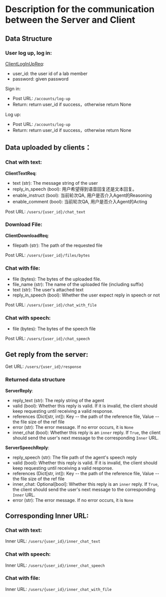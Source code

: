 # Description for the communication between the Server and Client

## Data Structure

### User log up, log in:
[ClientLogInUpReq](labridge/interface/http_server):

- user_id: the user id of a lab member
- password: given password

Sign in:

- Post URL: `/accounts/log-up`
- Return: return user_id if success，otherwise return None

Log up:

- Post URL: `/accounts/log-up`
- Return: return user_id if success，otherwise return None

## Data uploaded by clients：

### Chat with text:
**ClientTextReq**:

- text (str): The message string of the user
- reply_in_speech (bool): 用户希望得到语音回复还是文本回复。
- enable_instruct (bool): 当前轮次QA, 用户是否介入Agent的Reasoning
- enable_comment (bool): 当前轮次QA, 用户是否介入Agent的Acting

Post URL: `/users/{user_id}/chat_text`

### Download File:
**ClientDownloadReq**:

- filepath (str): The path of the requested file

Post URL: `/users/{user_id}/files/bytes`

### Chat with file:
- file (bytes): The bytes of the uploaded file.
- file_name (str): The name of the uploaded file (including suffix)
- text (str): The user's attached text
- reply_in_speech (bool): Whether the user expect reply in speech or not

Post URL: `/users/{user_id}/chat_with_file`

### Chat with speech:
- file (bytes): The bytes of the speech file

Post URL: `/users/{user_id}/chat_speech`

## Get reply from the server:
Get URL: `/users/{user_id}/response`

### Returned data structure
**ServerReply**:

- reply_text (str): The reply string of the agent
- valid (bool): Whether this reply is valid. If it is invalid, the client should keep requesting until receiving a valid response.
- references (Dict[str, int]): Key -- the path of the reference file, Value -- the file size of the ref file
- error (str): The error message. If no error occurs, it is `None`
- inner_chat (bool): Whether this reply is an `inner` reply. If `True`, the client should send the user's next message to
the corresponding `Inner` URL.

**ServerSpeechReply**:

- reply_speech (str): The file path of the agent's speech reply
- valid (bool):  Whether this reply is valid. If it is invalid, the client should keep requesting until receiving a valid response.
- references (Dict[str, int]): Key -- the path of the reference file, Value -- the file size of the ref file
- inner_chat: Optional[bool]: Whether this reply is an `inner` reply. If `True`, the client should send the user's next message to
the corresponding `Inner` URL.
- error (str): The error message. If no error occurs, it is `None`

## Corresponding Inner URL:

### Chat with text:
Inner URL: `/users/{user_id}/inner_chat_text`

### Chat with speech:
Inner URL: `/users/{user_id}/inner_chat_speech`

### Chat with file:
Inner URL: `/users/{user_id}/inner_chat_with_file`